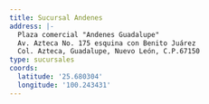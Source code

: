 ```yaml
---
title: Sucursal Andenes
address: |-
  Plaza comercial "Andenes Guadalupe"
  Av. Azteca No. 175 esquina con Benito Juárez
  Col. Azteca, Guadalupe, Nuevo León, C.P.67150 
type: sucursales
coords:
  latitude: '25.680304'
  longitude: '100.243431'
---
```


